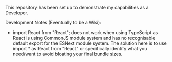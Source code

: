 This repository has been set up to demonstrate my capabilities as a Developer.

Development Notes (Eventually to be a Wiki):
<ul>
    <li>
        import React from "React"; does not work when using TypeScript as React is using CommonJS module system and has no recognisable default export for the ESNext module system. The solution here is to use import * as React from "React" or specifically identify what you need/want to avoid bloating your final bundle sizes.
    </li>
</ul>
